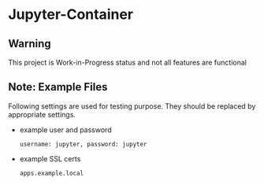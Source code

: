 # Jupyter-Container

## Warning
This project is Work-in-Progress status and not all features are functional

## Note: Example Files
Following settings are used for testing purpose. They should be replaced by appropriate settings.
* example user and password
  ```
  username: jupyter, password: jupyter
  ```
* example SSL certs
  ```
  apps.example.local
  ```
